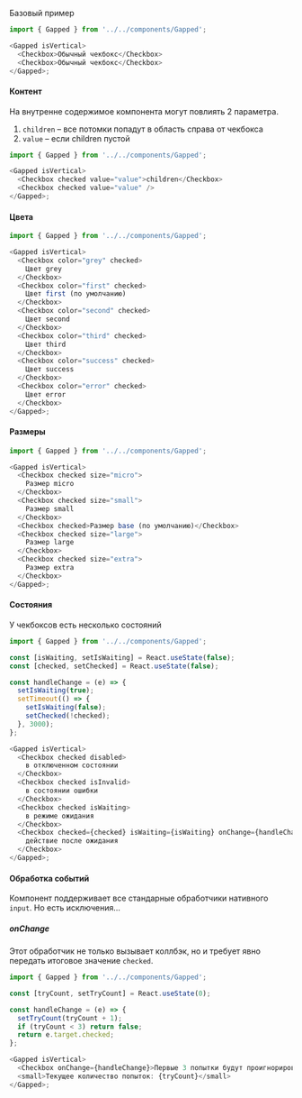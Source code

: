 Базовый пример

```js
import { Gapped } from '../../components/Gapped';

<Gapped isVertical>
  <Checkbox>Обычный чекбокс</Checkbox>
  <Checkbox>Обычный чекбокс</Checkbox>
</Gapped>;
```

#### Контент

На внутренне содержимое компонента могут повлиять 2 параметра.

1. `children` – все потомки попадут в область справа от чекбокса
2. `value` – если children пустой

```js
import { Gapped } from '../../components/Gapped';

<Gapped isVertical>
  <Checkbox checked value="value">children</Checkbox>
  <Checkbox checked value="value" />
</Gapped>;
```

#### Цвета

```js
import { Gapped } from '../../components/Gapped';

<Gapped isVertical>
  <Checkbox color="grey" checked>
    Цвет grey
  </Checkbox>
  <Checkbox color="first" checked>
    Цвет first (по умолчанию)
  </Checkbox>
  <Checkbox color="second" checked>
    Цвет second
  </Checkbox>
  <Checkbox color="third" checked>
    Цвет third
  </Checkbox>
  <Checkbox color="success" checked>
    Цвет success
  </Checkbox>
  <Checkbox color="error" checked>
    Цвет error
  </Checkbox>
</Gapped>;
```

#### Размеры

```js
import { Gapped } from '../../components/Gapped';

<Gapped isVertical>
  <Checkbox checked size="micro">
    Размер micro
  </Checkbox>
  <Checkbox checked size="small">
    Размер small
  </Checkbox>
  <Checkbox checked>Размер base (по умолчанию)</Checkbox>
  <Checkbox checked size="large">
    Размер large
  </Checkbox>
  <Checkbox checked size="extra">
    Размер extra
  </Checkbox>
</Gapped>;
```

#### Состояния

У чекбоксов есть несколько состояний

```js
import { Gapped } from '../../components/Gapped';

const [isWaiting, setIsWaiting] = React.useState(false);
const [checked, setChecked] = React.useState(false);

const handleChange = (e) => {
  setIsWaiting(true);
  setTimeout(() => {
    setIsWaiting(false);
    setChecked(!checked);
  }, 3000);
};

<Gapped isVertical>
  <Checkbox checked disabled>
    в отключенном состоянии
  </Checkbox>
  <Checkbox checked isInvalid>
    в состоянии ошибки
  </Checkbox>
  <Checkbox checked isWaiting>
    в режиме ожидания
  </Checkbox>
  <Checkbox checked={checked} isWaiting={isWaiting} onChange={handleChange}>
    действие после ожидания
  </Checkbox>
</Gapped>;
```

#### Обработка событий

Компонент поддерживает все стандарные обработчики нативного `input`. Но есть исключения...

##### onChange

Этот обработчик не только вызывает коллбэк, но и требует явно передать итоговое значение `checked`.

```js
import { Gapped } from '../../components/Gapped';

const [tryCount, setTryCount] = React.useState(0);

const handleChange = (e) => {
  setTryCount(tryCount + 1);
  if (tryCount < 3) return false;
  return e.target.checked;
};

<Gapped isVertical>
  <Checkbox onChange={handleChange}>Первые 3 попытки будут проигнорированы</Checkbox>
  <small>Текущее количество попыток: {tryCount}</small>
</Gapped>;
```

